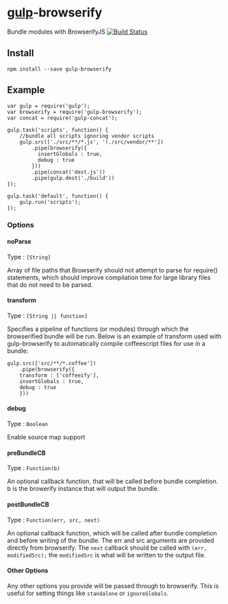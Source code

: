 [gulp](https://github.com/wearefractal/gulp)-browserify
===============

Bundle modules with BrowserifyJS
[![Build Status](https://travis-ci.org/deepak1556/gulp-browserify.png)](https://travis-ci.org/deepak1556/gulp-browserify)

## Install

```
npm install --save gulp-browserify
```

## Example

```
var gulp = require('gulp');
var browserify = require('gulp-browserify');
var concat = require('gulp-concat');

gulp.task('scripts', function() {
	//bundle all scripts ignoring vendor scripts
	gulp.src(['./src/**/*.js', '!./src/vendor/**'])
		.pipe(browserify({
		  insertGlobals : true,
		  debug : true
		}))
		.pipe(concat('dest.js'))
		.pipe(gulp.dest('./build'))
});

gulp.task('default', function() {
	gulp.run('scripts');
});
```

### Options

#### noParse

Type : `[String]`

Array of file paths that Browserify should not attempt to parse for require() statements, which should improve compilation time for large library files that do not need to be parsed.

#### transform

Type : `[String || function]`

Specifies a pipeline of functions (or modules) through which the browserified bundle will be run. Below is an example of transform used with gulp-browserify to automatically compile coffeescript files for use in a bundle:

```
gulp.src(['src/**/*.coffee'])
    .pipe(browserify({
	transform : ['coffeeify'],
	insertGlobals : true,
	debug : true
    }))
```

#### debug

Type : `Boolean`

Enable source map support

#### preBundleCB

Type : `Function(b)`

An optional callback function, that will be called before bundle completion. b is the browerify instance that will output the bundle.

#### postBundleCB

Type : `Function(err, src, next)`

An optional callback function, which will be called after bundle completion and before writing of the bundle. The err and src arguments are provided directly from browserify. The `next` callback should be called with `(err, modifiedSrc);` the `modifiedSrc` is what will be written to the output file.

#### Other Options

Any other options you provide will be passed through to browserify. This is useful for setting things like `standalone` or `ignoreGlobals`.

